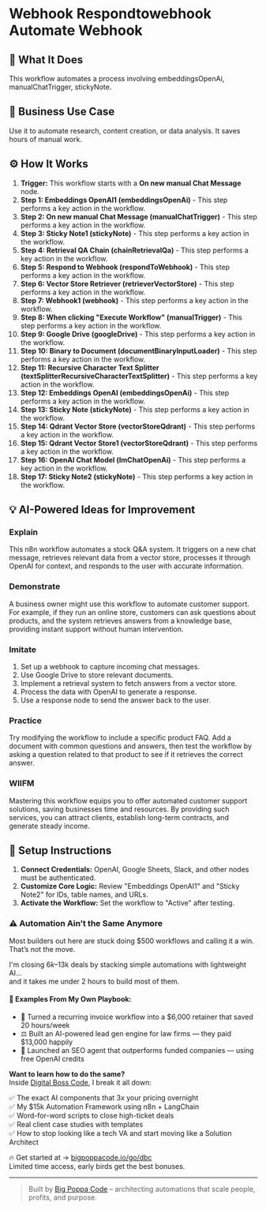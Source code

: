 # Webhook Respondtowebhook Automate Webhook

## 🚀 What It Does
This workflow automates a process involving embeddingsOpenAi, manualChatTrigger, stickyNote.

## 💼 Business Use Case
Use it to automate research, content creation, or data analysis. It saves hours of manual work.

## ⚙️ How It Works
1.  **Trigger:** This workflow starts with a **On new manual Chat Message** node.
2. **Step 1: Embeddings OpenAI1 (embeddingsOpenAi)** - This step performs a key action in the workflow.
3. **Step 2: On new manual Chat Message (manualChatTrigger)** - This step performs a key action in the workflow.
4. **Step 3: Sticky Note1 (stickyNote)** - This step performs a key action in the workflow.
5. **Step 4: Retrieval QA Chain (chainRetrievalQa)** - This step performs a key action in the workflow.
6. **Step 5: Respond to Webhook (respondToWebhook)** - This step performs a key action in the workflow.
7. **Step 6: Vector Store Retriever (retrieverVectorStore)** - This step performs a key action in the workflow.
8. **Step 7: Webhook1 (webhook)** - This step performs a key action in the workflow.
9. **Step 8: When clicking "Execute Workflow" (manualTrigger)** - This step performs a key action in the workflow.
10. **Step 9: Google Drive (googleDrive)** - This step performs a key action in the workflow.
11. **Step 10: Binary to Document (documentBinaryInputLoader)** - This step performs a key action in the workflow.
12. **Step 11: Recursive Character Text Splitter (textSplitterRecursiveCharacterTextSplitter)** - This step performs a key action in the workflow.
13. **Step 12: Embeddings OpenAI (embeddingsOpenAi)** - This step performs a key action in the workflow.
14. **Step 13: Sticky Note (stickyNote)** - This step performs a key action in the workflow.
15. **Step 14: Qdrant Vector Store (vectorStoreQdrant)** - This step performs a key action in the workflow.
16. **Step 15: Qdrant Vector Store1 (vectorStoreQdrant)** - This step performs a key action in the workflow.
17. **Step 16: OpenAI Chat Model (lmChatOpenAi)** - This step performs a key action in the workflow.
18. **Step 17: Sticky Note2 (stickyNote)** - This step performs a key action in the workflow.

## 💡 AI-Powered Ideas for Improvement
### Explain
This n8n workflow automates a stock Q&A system. It triggers on a new chat message, retrieves relevant data from a vector store, processes it through OpenAI for context, and responds to the user with accurate information.

### Demonstrate
A business owner might use this workflow to automate customer support. For example, if they run an online store, customers can ask questions about products, and the system retrieves answers from a knowledge base, providing instant support without human intervention.

### Imitate
1. Set up a webhook to capture incoming chat messages.
2. Use Google Drive to store relevant documents.
3. Implement a retrieval system to fetch answers from a vector store.
4. Process the data with OpenAI to generate a response.
5. Use a response node to send the answer back to the user.

### Practice
Try modifying the workflow to include a specific product FAQ. Add a document with common questions and answers, then test the workflow by asking a question related to that product to see if it retrieves the correct answer.

### WIIFM
Mastering this workflow equips you to offer automated customer support solutions, saving businesses time and resources. By providing such services, you can attract clients, establish long-term contracts, and generate steady income.

## 🔧 Setup Instructions
1. **Connect Credentials:** OpenAI, Google Sheets, Slack, and other nodes must be authenticated.
2. **Customize Core Logic:** Review "Embeddings OpenAI1" and "Sticky Note2" for IDs, table names, and URLs.
3. **Activate the Workflow:** Set the workflow to "Active" after testing.

### ⚠️ Automation Ain’t the Same Anymore

Most builders out here are stuck doing $500 workflows and calling it a win.  
That’s not the move.  

I'm closing $6k–$13k deals by stacking simple automations with lightweight AI...  
and it takes me under 2 hours to build most of them.

#### 🧠 Examples From My Own Playbook:
- 🔁 Turned a recurring invoice workflow into a $6,000 retainer that saved 20 hours/week  
- ⚖️ Built an AI-powered lead gen engine for law firms — they paid $13,000 happily  
- 🚀 Launched an SEO agent that outperforms funded companies — using free OpenAI credits  

**Want to learn how to do the same?**  
Inside [Digital Boss Code](https://bigpoppacode.io/go/dbc), I break it all down:

✅ The exact AI components that 3x your pricing overnight  
✅ My $15k Automation Framework using n8n + LangChain  
✅ Word-for-word scripts to close high-ticket deals  
✅ Real client case studies with templates  
✅ How to stop looking like a tech VA and start moving like a Solution Architect  

🔥 Get started at → [bigpoppacode.io/go/dbc](https://bigpoppacode.io/go/dbc)  
Limited time access, early birds get the best bonuses.

---
> Built by [Big Poppa Code](https://bigpoppacode.io) – architecting automations that scale people, profits, and purpose.
